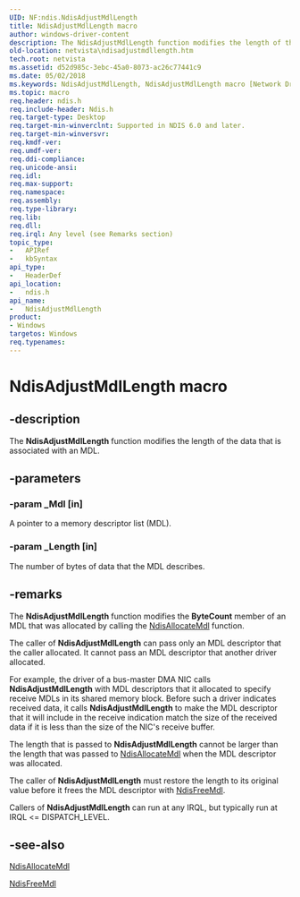 ```yaml
---
UID: NF:ndis.NdisAdjustMdlLength
title: NdisAdjustMdlLength macro
author: windows-driver-content
description: The NdisAdjustMdlLength function modifies the length of the data that is associated with an MDL.
old-location: netvista\ndisadjustmdllength.htm
tech.root: netvista
ms.assetid: d52d985c-3ebc-45a0-8073-ac26c77441c9
ms.date: 05/02/2018
ms.keywords: NdisAdjustMdlLength, NdisAdjustMdlLength macro [Network Drivers Starting with Windows Vista], ndis/NdisAdjustMdlLength, ndis_netbuf_functions_ref_babeb674-269d-4efc-add1-635666fd7863.xml, netvista.ndisadjustmdllength
ms.topic: macro
req.header: ndis.h
req.include-header: Ndis.h
req.target-type: Desktop
req.target-min-winverclnt: Supported in NDIS 6.0 and later.
req.target-min-winversvr: 
req.kmdf-ver: 
req.umdf-ver: 
req.ddi-compliance: 
req.unicode-ansi: 
req.idl: 
req.max-support: 
req.namespace: 
req.assembly: 
req.type-library: 
req.lib: 
req.dll: 
req.irql: Any level (see Remarks section)
topic_type:
-	APIRef
-	kbSyntax
api_type:
-	HeaderDef
api_location:
-	ndis.h
api_name:
-	NdisAdjustMdlLength
product:
- Windows
targetos: Windows
req.typenames: 
---
```


# NdisAdjustMdlLength macro


## -description


The 
  <b>NdisAdjustMdlLength</b> function modifies the length of the data that is associated with an MDL.


## -parameters




### -param _Mdl [in]

A pointer to a memory descriptor list (MDL).


### -param _Length [in]

The number of bytes of data that the MDL describes.


## -remarks



The 
    <b>NdisAdjustMdlLength</b> function modifies the 
    <b>ByteCount</b> member of an MDL that was allocated by calling the 
    <a href="https://msdn.microsoft.com/library/windows/hardware/ff561605">NdisAllocateMdl</a> function.

The caller of 
    <b>NdisAdjustMdlLength</b> can pass only an MDL descriptor that the caller allocated. It cannot pass an
    MDL descriptor that another driver allocated.

For example, the driver of a bus-master DMA NIC calls 
    <b>NdisAdjustMdlLength</b> with MDL descriptors that it allocated to specify receive MDLs in its shared
    memory block. Before such a driver indicates received data, it calls 
    <b>NdisAdjustMdlLength</b> to make the MDL descriptor that it will include in the receive indication match
    the size of the received data if it is less than the size of the NIC's receive buffer.

The length that is passed to 
    <b>NdisAdjustMdlLength</b> cannot be larger than the length that was passed to 
    <a href="https://msdn.microsoft.com/library/windows/hardware/ff561605">NdisAllocateMdl</a> when the MDL descriptor
    was allocated.

The caller of 
    <b>NdisAdjustMdlLength</b> must restore the length to its original value before it frees the MDL
    descriptor with 
    <a href="https://msdn.microsoft.com/library/windows/hardware/ff562575">NdisFreeMdl</a>.

Callers of 
    <b>NdisAdjustMdlLength</b> can run at any IRQL, but typically run at IRQL &lt;= DISPATCH_LEVEL.




## -see-also




<a href="https://msdn.microsoft.com/library/windows/hardware/ff561605">NdisAllocateMdl</a>



<a href="https://msdn.microsoft.com/library/windows/hardware/ff562575">NdisFreeMdl</a>
 

 


